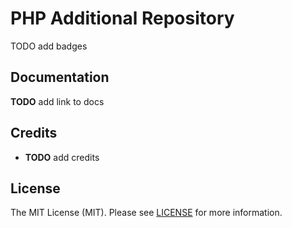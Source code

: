 # PHP Additional Repository

TODO add badges

## Documentation

**TODO** add link to docs

## Credits

- **TODO** add credits

## License

The MIT License (MIT). Please see [LICENSE](LICENSE.md) for more information.
